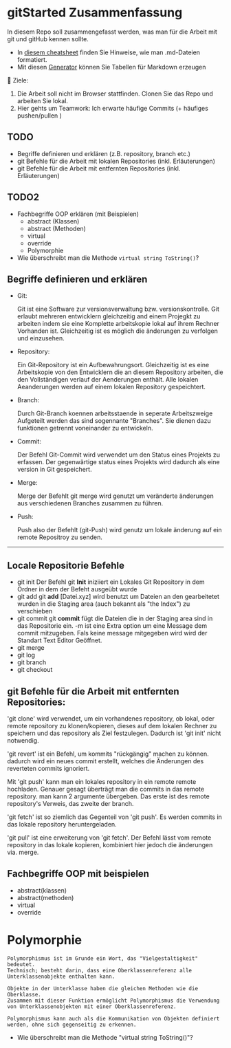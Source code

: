 # gitStarted Zusammenfassung
In diesem Repo soll zusammengefasst werden, was man für die Arbeit mit git und gitHub kennen sollte.
- In [diesem cheatsheet](https://github.com/adam-p/markdown-here/wiki/Markdown-Cheatsheet) finden Sie Hinweise, wie man .md-Dateien formatiert.
- Mit diesen [Generator](https://www.tablesgenerator.com/markdown_tables) können Sie Tabellen für Markdown erzeugen

:dart: Ziele:
1. Die Arbeit soll nicht im Browser stattfinden. Clonen Sie das Repo und arbeiten Sie lokal.
1. Hier gehts um Teamwork: Ich erwarte häufige Commits (+ häufiges pushen/pullen )

## TODO
- Begriffe definieren und erklären (z.B. repository, branch etc.)
- git Befehle für die Arbeit mit lokalen Repositories (inkl. Erläuterungen)
- git Befehle für die Arbeit mit entfernten Repositories (inkl. Erläuterungen)

## TODO2
- Fachbegriffe OOP erklären (mit Beispielen)
  - abstract (Klassen)
  - abstract (Methoden)
  - virtual
  - override
  - Polymorphie
- Wie überschreibt man die Methode `virtual string ToString()`?

## Begriffe definieren und erklären ## 
  - Git: 

    Git ist eine Software zur versionsverwaltung bzw. versionskontrolle.
    Git erlaubt mehreren entwicklern gleichzeitig and einem Projegkt zu 
    arbeiten indem sie eine Komplette arbeitskopie lokal auf ihrem Rechner
    Vorhanden ist.
    Gleichzeitig ist es möglich die änderungen zu verfolgen und einzusehen.

  - Repository:

    Ein Git-Repository ist ein Aufbewahrungsort. Gleichzeitig ist es eine
    Arbeitskopie von den Entwicklern die an diesem Repository arbeiten,
    die den Vollständigen verlauf der Aenderungen enthält. 
    Alle lokalen Aeanderungen werden auf einem lokalen Repository gespeichtert.

  - Branch:

    Durch Git-Branch koennen arbeitsstaende in seperate Arbeitszweige
    Aufgeteilt werden das sind sogennante "Branches". Sie dienen dazu funktionen getrennt voneinander zu entwickeln.

  - Commit:

    Der Befehl Git-Commit wird verwendet um den Status eines Projekts zu erfassen. Der gegenwärtige status eines Projekts wird dadurch als eine version in Git gespeichert.

  - Merge:

    Merge der Befehlt git merge wird genutzt um veränderte änderungen aus verschiedenen Branches zusammen zu führen.

 - Push: 
  
    Push also der Befehlt (git-Push) wird genutz um lokale änderung auf 
    ein remote Repositroy zu senden.
  

----

## Locale Repositorie Befehle
- git init	Der Befehl git **Init** iniziiert ein Lokales Git Repository in dem Ordner in dem der Befeht ausgeübt wurde
- git add		git **add** [Datei.xyz] wird benutzt um Dateien an den gearbeitetet wurden in die Staging area (auch bekannt als "the Index") zu verschieben
- git commit	git **commit** fügt die Dateien die in der Staging area sind in das Repositorie ein. -m ist eine Extra option um eine Message dem commit mitzugeben.
		Fals keine message mitgegeben wird wird der Standart Text Editor Geöffnet.
- git merge	
- git log
- git branch
- git checkout

## git Befehle für die Arbeit mit entfernten Repositories:
'git clone' wird verwendet, um ein vorhandenes repository,
ob lokal, oder remote repository zu klonen/kopieren,
dieses auf dem lokalen Rechner zu speichern und das repository als Ziel festzulegen.
Dadurch ist 'git init' nicht notwendig.

'git revert' ist ein Befehl, um kommits "rückgängig" machen zu können.
dadurch wird ein neues commit erstellt, welches die Änderungen des
reverteten commits ignoriert.

Mit 'git push' kann man ein lokales repository in ein remote remote
hochladen. Genauer gesagt überträgt man die commits in das remote repository.
man kann 2 argumente übergeben. Das erste ist des remote repository's Verweis, das zweite der branch.

'git fetch' ist so ziemlich das Gegenteil von 'git push'.
Es werden commits in das lokale repository heruntergeladen.

'git pull' ist eine erweiterung von 'git fetch'.
Der Befehl lässt vom remote repository in das lokale kopieren,
kombiniert hier jedoch die änderungen via. merge.

## Fachbegriffe OOP mit beispielen

  - abstract(klassen)
  - abstract(methoden)
  - virtual 
  - override 
  # Polymorphie

    Polymorphismus ist im Grunde ein Wort, das "Vielgestaltigkeit" bedeutet.
    Technisch; besteht darin, dass eine Oberklassenreferenz alle Unterklassenobjekte enthalten kann.
    
    Objekte in der Unterklasse haben die gleichen Methoden wie die Oberklasse.
    Zusammen mit dieser Funktion ermöglicht Polymorphismus die Verwendung von Unterklassenobjekten mit einer Oberklassenreferenz.

    Polymorphismus kann auch als die Kommunikation von Objekten definiert werden, ohne sich gegenseitig zu erkennen.

  - Wie überschreibt man die Methode "virtual string ToString()"?

  

